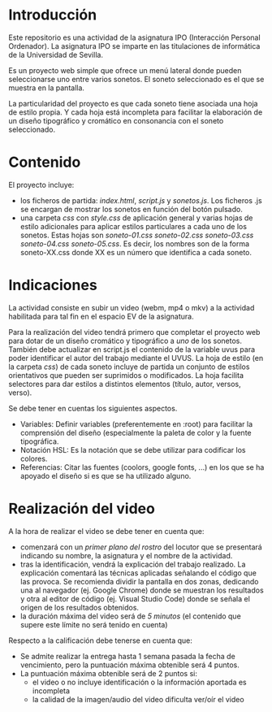 # Introducción

Este repositorio es una actividad de la asignatura IPO (Interacción Personal Ordenador). La asignatura IPO se imparte en las titulaciones de informática de la Universidad de Sevilla.

Es un proyecto web simple que ofrece un menú lateral donde pueden seleccionarse uno entre varios sonetos. El soneto seleccionado es el que se muestra en la pantalla.

La particularidad del proyecto es que cada soneto tiene asociada una hoja de estilo propia. Y cada hoja está incompleta para facilitar la elaboración de un diseño tipográfico y cromático en consonancia con el soneto seleccionado.

# Contenido

El proyecto incluye:

- los ficheros de partida: _index.html_, _script.js_ y _sonetos.js_. Los ficheros .js se
  encargan de mostrar los sonetos en función del botón pulsado.
- una carpeta _css_ con _style.css_ de aplicación general y varias hojas de estilo adicionales para aplicar estilos particulares a cada uno de los sonetos. Estas hojas son _soneto-01.css_ _soneto-02.css_ _soneto-03.css_ _soneto-04.css_ _soneto-05.css_. Es decir, los nombres son de la forma soneto-XX.css donde XX es un número que identifica a cada soneto.

# Indicaciones

La actividad consiste en subir un video (webm, mp4 o mkv) a la actividad habilitada para tal fin en el espacio EV de la asignatura.

Para la realización del video tendrá primero que completar el proyecto web para dotar de un diseño cromático y tipográfico a _uno_ de los sonetos. También debe actualizar en script.js el contenido de la variable uvus para poder identificar el autor del trabajo mediante el UVUS. La hoja de estilo (en la carpeta _css_) de cada soneto incluye de partida un conjunto de estilos orientativos que pueden ser suprimidos o modificados. La hoja facilita selectores para dar estilos a distintos elementos (título, autor, versos, verso).

Se debe tener en cuentas los siguientes aspectos.

- Variables: Definir variables (preferentemente en :root) para facilitar la
  comprensión del diseño (especialmente la paleta de color y la fuente tipográfica.
- Notación HSL: Es la notación que se debe utilizar para codificar los colores.
- Referencias: Citar las fuentes (coolors, google fonts, ...) en los que se ha apoyado el
  diseño si es que se ha utilizado alguno.

# Realización del video

A la hora de realizar el video se debe tener en cuenta que:

- comenzará con un _primer plano del rostro_ del locutor que se presentará indicando su nombre, la asignatura y el nombre de la actividad.
- tras la identificación, vendrá la explicación del trabajo realizado. La explicación comentará las técnicas aplicadas señalando el código que las provoca. Se recomienda dividir la pantalla en dos zonas, dedicando una al navegador (ej. Google Chrome) donde se muestran los resultados y otra al editor de código (ej. Visual Studio Code) donde se señala el origen de los resultados obtenidos.
- la duración máxima del video será de _5 minutos_ (el contenido que supere este límite no será tenido en cuenta)

Respecto a la calificación debe tenerse en cuenta que:

- Se admite realizar la entrega hasta 1 semana pasada la fecha de vencimiento, pero la puntuación máxima obtenible será 4 puntos.
- La puntuación máxima obtenible será de 2 puntos si:
  - el video o no incluye identificación o la información aportada es incompleta
  - la calidad de la imagen/audio del video dificulta ver/oír el video
